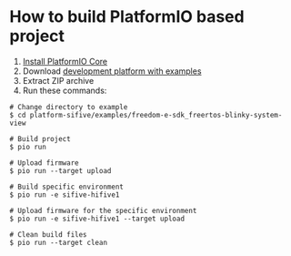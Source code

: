 How to build PlatformIO based project
=====================================

1. [Install PlatformIO Core](https://docs.platformio.org/page/core.html)
2. Download [development platform with examples](https://github.com/platformio/platform-sifive/archive/develop.zip)
3. Extract ZIP archive
4. Run these commands:

```shell
# Change directory to example
$ cd platform-sifive/examples/freedom-e-sdk_freertos-blinky-system-view

# Build project
$ pio run

# Upload firmware
$ pio run --target upload

# Build specific environment
$ pio run -e sifive-hifive1

# Upload firmware for the specific environment
$ pio run -e sifive-hifive1 --target upload

# Clean build files
$ pio run --target clean
```
